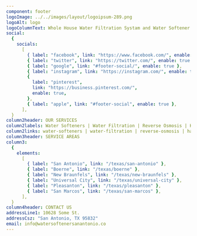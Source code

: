 ```yaml
---
component: footer
logoImage: ../../images/layout/logoipsum-289.png
logoAlt: logo
logoColumnText: Whole House Water Filtration Systam and Water Softener Supplier and Installer for 30+ Years.
social:
  {
    socials:
      [
        { label: "facebook", link: "https://www.facebook.com/", enable: true },
        { label: "twitter", link: "https://twitter.com/", enable: true },
        { label: "google", link: "#footer-social/", enable: true },
        { label: "instagram", link: "https://instagram.com/", enable: true },
        {
          label: "pinterest",
          link: "https://business.pinterest.com/",
          enable: true,
        },
        { label: "apple", link: "#footer-social", enable: true },
      ],
  }
column2header: OUR SERVICES
column2labels: Water Softeners | Water Filtration | Reverse Osmosis | Hard Water Filters | Water Testing | Water Treatement | Whole House Water Filtration Systems | Well Water Systems
column2links: water-softeners | water-filtration | reverse-osmosis | hard-water-filters | water-testing | water-treatment | whole-house-water-filtration-systems | water-well-systems
column3header: SERVICE AREAS
column3:
  {
    elements:
      [
        { label: "San Antonio", link: "/texas/san-antonio" },
        { label: "Boerne", link: "/texas/boerne" },
        { label: "New Braunfels", link: "/texas/new-braunfels" },
        { label: "Universal City", link: "/texas/universal-city" },
        { label: "Pleasanton", link: "/texas/pleasanton" },
        { label: "San Marcos", link: "/texas/san-marcos" },
      ],
  }
column4header: CONTACT US
addressLine1: 10628 Some St.
addressCsz: "San Antonio, TX 95832"
email: info@watersoftenersanantonio.co
---
```


